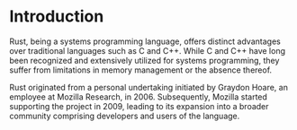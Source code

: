 # Introduction 
Rust, being a systems programming language, offers distinct advantages over traditional languages such as C and C++. While C and C++ have long been recognized and extensively utilized for systems programming, they suffer from limitations in memory management or the absence thereof.

Rust originated from a personal undertaking initiated by Graydon Hoare, an employee at Mozilla Research, in 2006. Subsequently, Mozilla started supporting the project in 2009, leading to its expansion into a broader community comprising developers and users of the language.

